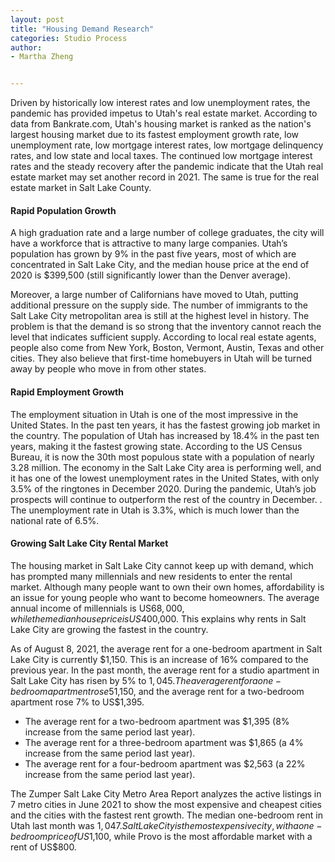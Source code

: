 ```yaml
---
layout: post
title: "Housing Demand Research"
categories: Studio Process
author:
- Martha Zheng


---
```


Driven by historically low interest rates and low unemployment rates, the pandemic has provided impetus to Utah's real estate market. According to data from Bankrate.com, Utah's housing market is ranked as the nation's largest housing market due to its fastest employment growth rate, low unemployment rate, low mortgage interest rates, low mortgage delinquency rates, and low state and local taxes. The continued low mortgage interest rates and the steady recovery after the pandemic indicate that the Utah real estate market may set another record in 2021. The same is true for the real estate market in Salt Lake County.

#### Rapid Population Growth 
A high graduation rate and a large number of college graduates, the city will have a workforce that is attractive to many large companies. Utah’s population has grown by 9% in the past five years, most of which are concentrated in Salt Lake City, and the median house price at the end of 2020 is $399,500 (still significantly lower than the Denver average).

Moreover, a large number of Californians have moved to Utah, putting additional pressure on the supply side. The number of immigrants to the Salt Lake City metropolitan area is still at the highest level in history. The problem is that the demand is so strong that the inventory cannot reach the level that indicates sufficient supply. According to local real estate agents, people also come from New York, Boston, Vermont, Austin, Texas and other cities. They also believe that first-time homebuyers in Utah will be turned away by people who move in from other states.

#### Rapid Employment Growth
The employment situation in Utah is one of the most impressive in the United States. In the past ten years, it has the fastest growing job market in the country. The population of Utah has increased by 18.4% in the past ten years, making it the fastest growing state. According to the US Census Bureau, it is now the 30th most populous state with a population of nearly 3.28 million. The economy in the Salt Lake City area is performing well, and it has one of the lowest unemployment rates in the United States, with only 3.5% of the ringtones in December 2020. During the pandemic, Utah’s job prospects will continue to outperform the rest of the country in December. . The unemployment rate in Utah is 3.3%, which is much lower than the national rate of 6.5%.

#### Growing Salt Lake City Rental Market
The housing market in Salt Lake City cannot keep up with demand, which has prompted many millennials and new residents to enter the rental market. Although many people want to own their own homes, affordability is an issue for young people who want to become homeowners. The average annual income of millennials is US$68,000, while the median house price is US$400,000. This explains why rents in Salt Lake City are growing the fastest in the country.

As of August 8, 2021, the average rent for a one-bedroom apartment in Salt Lake City is currently $1,150. This is an increase of 16% compared to the previous year. In the past month, the average rent for a studio apartment in Salt Lake City has risen by 5% to $1,045. The average rent for a one-bedroom apartment rose 5% to US$1,150, and the average rent for a two-bedroom apartment rose 7% to US$1,395.

- The average rent for a two-bedroom apartment was $1,395 (8% increase from the same period last year).
- The average rent for a three-bedroom apartment was $1,865 (a 4% increase from the same period last year).
- The average rent for a four-bedroom apartment was $2,563 (a 22% increase from the same period last year).

The Zumper Salt Lake City Metro Area Report analyzes the active listings in 7 metro cities in June 2021 to show the most expensive and cheapest cities and the cities with the fastest rent growth. The median one-bedroom rent in Utah last month was $1,047. Salt Lake City is the most expensive city, with a one-bedroom price of US$1,100, while Provo is the most affordable market with a rent of US$800.
